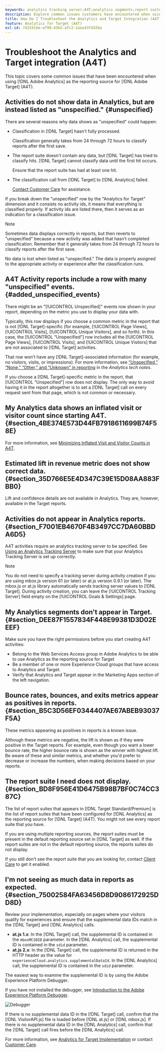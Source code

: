 ```yaml
---
keywords: analytics tracking server;A4T;analytics segments;report suites;incorrect data;orphaned;sdid;VisitorAPI.js;mboxMCSDID;phantom;unspecified
description: Explore common issues customers have encountered when using Analytics for Target (A4T).
title: How Do I Troubleshoot the Analytics and Target Integration (A4T)
feature: Analytics for Target (A4T)
exl-id: 7d155cbe-e799-43b5-afc2-1aea43f432ba
---
```

# Troubleshoot the Analytics and Target integration (A4T)

This topic covers some common issues that have been encountered when using [!DNL Adobe Analytics] as the reporting source for [!DNL Adobe Target] (A4T).

## Activities do not show data in Analytics, but are instead listed as "unspecified." {#unspecified}

There are several reasons why data shows as "unspecified" could happen:

* Classification in [!DNL Target] hasn't fully processed.

  Classification generally takes from 24 through 72 hours to classify reports after the first save.

* The report suite doesn't contain any data, but [!DNL Target] has tried to classify hits. [!DNL Target] cannot classify data until the first hit occurs.

  Ensure that the report suite has had at least one hit. 

* The classification call from [!DNL Target] to [!DNL Analytics] failed.

  [Contact Customer Care](/help/cmp-resources-and-contact-information.md#reference_ACA3391A00EF467B87930A450050077C) for assistance.

If you break down the "unspecified" row by the "Analytics for Target" dimension and it consists no activity ids, it means that everything is classified properly. If activity ids are listed there, then it serves as an indication for a classification issue.

>[!NOTE]
>
>Sometimes data displays correctly in reports, but then reverts to "unspecified" because a new activity was added that hasn’t completed classification. Remember that it generally takes from 24 through 72 hours to classify reports after the first save.
>
>No data is lost when listed as "unspecified." The data is properly assigned to the appropriate activity or experience after the classification runs.

## A4T Activity reports include a row with many "unspecified" events. {#added_unspecified_events}

There might be an "[!UICONTROL Unspecified]" events row shown in your report, depending on the metric you use to display your data with.

Typically, this row displays if you choose a common metric in the report that is not [!DNL Target]-specific (for example, [!UICONTROL Page Views], [!UICONTROL Visits], [!UICONTROL Unique Visitors], and so forth). In this case, the [!UICONTROL “Unspecified”] row includes all the [!UICONTROL Page Views], [!UICONTROL Visits], and [!UICONTROL Unique Visitors] that are not associated to [!DNL Target] activities.

That row won’t have any [!DNL Target]-associated information (for example, no visitors, visits, or impressions). For more information, see [“Unspecified,” “None,” “Other,” and “Unknown” in reporting](https://experienceleague.adobe.com/docs/analytics/technotes/unspecified.html?lang=en) in the *Analytics tech notes*.

If you choose a [!DNL Target]-specific metric in the report, that [!UICONTROL “Unspecified”] row does not display. The only way to avoid having it in the report altogether is to set a [!DNL Target] call on every request sent from that page, which is not common or necessary.

## My Analytics data shows an inflated visit or visitor count since starting A4T. {#section_4BE374E573D44FB7918611699B74F58E}

For more information, see [Minimizing Inflated Visit and Visitor Counts in A4T](/help/c-integrating-target-with-mac/a4t/c-a4t-troubleshooting/minimizing-inflated-visit-and-visitor-counts-a4t.md#concept_A515C2DE126E44B6AD97754C2C6D5235).

## Estimated lift in revenue metric does not show correct data. {#section_35D766E5E4D347C39E15D08AA883FBB0}

Lift and confidence details are not available in Analytics. They are, however, available in the Target reports.

## Activities do not appear in Analytics reports. {#section_F7001EB4670F4B3497CC7DA60BBDA6D5}

A4T activities require an analytics tracking server to be specified. See [Using an Analytics Tracking Server](/help/c-integrating-target-with-mac/a4t/analytics-tracking-server.md#task_72077BA7E93C4A65A715A18F32228823) to make sure that your Analytics Tracking Server is set up correctly.

>[!NOTE]
>
>You do not need to specify a tracking server during activity creation if you are using mbox.js version 61 (or later) or at.js version 0.9.1 (or later). The mbox.js or at.js library automatically sends tracking server values to [!DNL Target]. During activity creation, you can leave the [!UICONTROL Tracking Server] field empty on the [!UICONTROL Goals & Settings] page.

## My Analytics segments don't appear in Target. {#section_DEE87F1557834F448E99381D3D02EEEF}

Make sure you have the right permissions before you start creating A4T activities:

* Belong to the Web Services Access group in Adobe Analytics to be able to use Analytics as the reporting source for Target 
* Be a member of one or more Experience Cloud groups that have access to Analytics and Target. 
* Verify that Analytics and Target appear in the Marketing Apps section of the left navigation.

## Bounce rates, bounces, and exits metrics appear as positives in reports. {#section_B5C3D56EF0344407AE67ABEB93037F5A}

These metrics appearing as positives in reports is a known issue.

Although these metrics are negative, the lift is shown as if they were positive in the Target reports. For example, even though you want a lower bounce rate, the higher bounce rate is shown as the winner with highest lift. Be aware of these and similar metrics, and whether you'd prefer to decrease or increase the numbers, when making decisions based on your reports.

## The report suite I need does not display. {#section_BD8F956E41D6475B98B7BF0C74CC387C}

The list of report suites that appears in [!DNL Target Standard/Premium] is the list of report suites that have been configured for [!DNL Analytics] as the reporting source for [!DNL Target] (A4T). You might not see every report suite that you have.

If you are using multiple reporting sources, the report suites must be present in the default reporting source set in [!DNL Target] as well. If the report suites are not in the default reporting source, the reports suites do not display.

If you still don't see the report suite that you are looking for, contact [Client Care](/help/cmp-resources-and-contact-information.md#reference_ACA3391A00EF467B87930A450050077C) to get it enabled.

## I'm not seeing as much data in reports as expected. {#section_75002584FA63456D8D9086172925DD8D}

Review your implementation, especially on pages where your visitors qualify for experiences and ensure that the supplemental data IDs match in the [!DNL Target] and [!DNL Analytics] calls. 

* **at.js 1.x**: In the [!DNL Target] call, the supplemental ID is contained in the `mboxMCSDID` parameter. In the [!DNL Analytics] call, the supplemental ID is contained in the `sdid` parameter.
* **at.js 2.x**: In the [!DNL Target] call, the supplemental ID is returned in the HTTP header as the value for `experienceCloud.analytics.supplementalDataId`. In the [!DNL Analytics] call, the supplemental ID is contained in the `sdid` parameter.

The easiest way to examine the supplemental ID is by using the Adobe Experience Platform Debugger.

If you have not installed the debugger, see [Introduction to the Adobe Experience Platform Debugger](https://experienceleague.adobe.com/docs/platform-learn/tutorials/data-ingestion/web-sdk/introduction-to-the-experience-platform-debugger.html).

![Debugger](/help/c-integrating-target-with-mac/a4t/assets/debugger.png)

If there is no supplemental data ID in the [!DNL Target] call, confirm that the [!DNL VisitorAPI.js] file is loaded before [!DNL at.js] or [!DNL mbox.js]. If there is no supplemental data ID in the [!DNL Analytics] call, confirm that the [!DNL Target] call fires before the [!DNL Analytics] call.

For more information, see [Analytics for Target Implementation](/help/c-integrating-target-with-mac/a4t/a4timplementation.md#concept_CE78750AC2A4487D8ACD9369B3EAC85A) or contact [Customer Care](/help/cmp-resources-and-contact-information.md#reference_ACA3391A00EF467B87930A450050077C).
